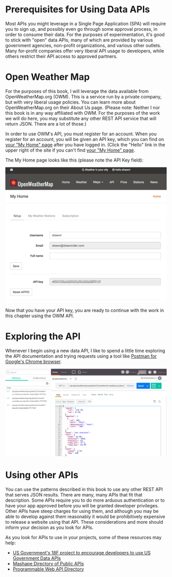 # Prerequisites for Using Data APIs
Most APIs you might leverage in a Single Page Application (SPA) will require you to sign up, and possibly even go through some approval process, in order to consume their data. For the purposes of experimentation, it's good to stick with "open" data APIs, many of which are provided by various government agencies, non-profit organizations, and various other outlets. Many for-profit companies offer very liberal API usage to developers, while others restrict their API access to approved partners. 

# Open Weather Map
For the purposes of this book, I will leverage the data available from OpenWeatherMap.org (OWM). This is a service run by a private company, but with very liberal usage policies. You can learn more about OpenWeatherMap.org on their About Us page. (Please note: Neither I nor this book is in any way affiliated with OWM. For the purposes of the work we will do here, you may substitute any other REST API service that will return JSON. There are a lot of those.)

In order to use OWM's API, you must register for an account. When you register for an account, you will be given an API key, which you can find on [your "My Home" page](http://home.openweathermap.org/) after you have logged in. (Click the "Hello" link in the upper right of the site if you can't find [your "My Home" page](http://home.openweathermap.org/).

The My Home page looks like this (please note the API Key field):

![My Home screen on OpenWeatherMap.org](img/Members.png)

Now that you have your API key, you are ready to continue with the work in this chapter using the OWM API. 

# Exploring the API
Whenever I begin using a new data API, I like to spend a little time exploring the API documentation and trying requests using a tool like [Postman for Google's Chrome browser](https://chrome.google.com/webstore/detail/postman/).

![Postman for Google Chrome Interface](img/postman1.png)



# Using other APIs
You can use the patterns described in this book to use any other REST API that serves JSON results. There are many, many APIs that fit that description. Some APIs require you to do more arduous authentication or to have your app approved before you will be granted developer privileges. Other APIs have steep charges for using them, and although you may be able to develop against them reasonably it would be prohibitively expensive to release a website using that API. These considerations and more should inform your decision as you look for APIs.

As you look for APIs to use in your projects, some of these resources may help:

* [US Government's 18F project to encourage developers to use US Government Data APIs](http://18f.github.io/API-All-the-X/)
* [Mashape Directory of Public APIs](https://www.publicapis.com/)
* [Programmable Web API Directory](http://www.programmableweb.com/apis/directory)